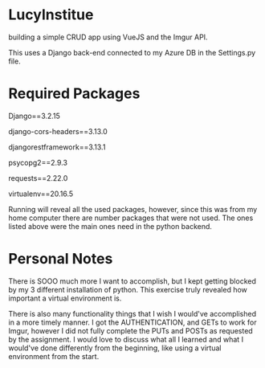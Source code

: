 # LucyInstitue
building a simple CRUD app using VueJS and the Imgur API.

This uses a Django back-end connected to my Azure DB in the Settings.py file.

# Required Packages
Django==3.2.15

django-cors-headers==3.13.0

djangorestframework==3.13.1

psycopg2==2.9.3

requests==2.22.0

virtualenv==20.16.5

Running <pip freeze> will reveal all the used packages, however, since this was from my home computer there are number packages that were not used. The ones listed above were the main ones need in the python backend.

# Personal Notes
  
There is SOOO much more I want to accomplish, but I kept getting blocked by my 3 different installation of python. This exercise truly revealed how important a virtual environment is. 

There is also many functionality things that I wish I would've accomplished in a more timely manner. I got the AUTHENTICATION, and GETs to work for Imgur, however I did not fully complete the PUTs and POSTs as requested by the assignment. I would love to discuss what all I learned and what I would've done differently from the beginning, like using a virtual environment from the start. 
